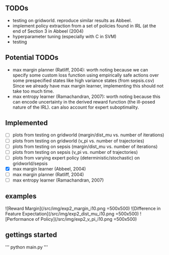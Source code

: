 ## TODOs
- testing on gridworld. reproduce similar results as Abbeel.
- implement policy extraction from a set of policies found in IRL (at the end of Section 3 in Abbeel (2004)
- hyperparameter tuning (especially with C in SVM)
- testing

## Potential TODOs
- max margin planner (Ratliff, 2004): worth noting because we can specify some custom loss function using empirically safe actions over some prespecified states like high variance states (from sepsis.csv) Since we already have max margin learner, implementing this should not take too much time.
- max entropy learner (Ramachandran, 2007): worth noting because this can encode uncertainty in the derived reward function (the ill-posed nature of the IRL). can also account for expert suboptimality.

## Implemented
- [ ] plots from testing on gridworld (margin/dist_mu vs. number of iterations)
- [ ] plots from testing on gridworld (v_pi vs. number of trajectories)
- [ ] plots from testing on sepsis (margin/dist_mu vs. number of iterations)
- [ ] plots from testing on sepsis (v_pi vs. number of trajectories)
- [ ] plots from varying expert policy (deterministic/stochastic) on gridworld/sepsis 
- [x] max margin learner (Abbeel, 2004)
- [ ] max margin planner (Ratliff, 2004) 
- [ ] max entropy learner (Ramachandran, 2007)

## examples
![Reward Margin](/src/img/exp2_margin_i10.png =500x500)
![Difference in Feature Expectation](/src/img/exp2_dist_mu_i10.png =500x500)
![Performance of Policy](/src/img/exp2_v_pi_i10.png =500x500)

## gettings started
'''
python main.py
'''
